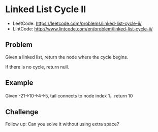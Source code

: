 Linked List Cycle II
===

- LeetCode: https://leetcode.com/problems/linked-list-cycle-ii/
- LintCode: http://www.lintcode.com/en/problem/linked-list-cycle-ii/


Problem
-------

Given a linked list, return the node where the cycle begins.

If there is no cycle, return null.

Example
-------

Given -21->10->4->5, tail connects to node index 1，return 10



Challenge
---------

Follow up:
Can you solve it without using extra space?

